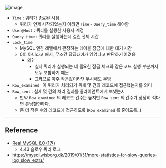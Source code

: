 ![image](https://i0.wp.com/mysql.wisborg.dk/wp-content/uploads/2019/01/log_slow_extra.png?fit=582%2C220&ssl=1)

- `Time` : 쿼리가 종료된 시점
	- 쿼리가 언제 시작되었는지 아려면 `Time` - `Query_time` 해야함
- `User@Host` : 쿼리를 실행한 사용자 계정
- `Query_time` : 쿼리를 실행하는데 걸린 전체 시간
- `Lock_time` 
	- MySQL 엔진 레벨에서 관장하는 테이블 잠금에 대한 대기 시간
	- 0이 아니라고 해서, 무조건 잠금대기가 있었다고 판단하기 어려움
		- 왜?
			- 실제 쿼리가 실행되는 데 필요한 잠금 체크와 같은 코드 실행 부분까지 모두 포함하기 떄문
			- 그러므로 아주 작은값이라면 무시해도 무방
- `Row_examined` : 이 쿼리가 처리되기 위해 몇 건의 레코드에 접근했는지를 의미
- `Row_sent` : 실제 몇 건의 처리 결과를 클라이언트에게 보냈는지
	- 만약 `Row_examined` 의 레코드 건수는 높지만 `Row_sent` 의 건수가 상당히 적다면 튜닝할만하다.
	- 좀 더 적은 수의 레코드에 접근하도록 (`Row_examined` 를 줄이도록..)


--- 
## Reference
- [Real MySQL 8.0 (1권)](https://product.kyobobook.co.kr/detail/S000001766482)
	- 4.43 슬로우 쿼리 로그
- https://mysql.wisborg.dk/2019/01/31/more-statistics-for-slow-queries-log_slow_extra/